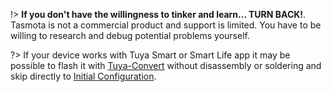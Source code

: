 !> **If you don't have the willingness to tinker and learn... TURN BACK!**.<br> Tasmota is not a commercial product and support is limited. You have to be willing to research and debug potential problems yourself.

?> If your device works with Tuya Smart or Smart Life app it may be possible to flash it with [Tuya-Convert](https://github.com/ct-Open-Source/tuya-convert) without disassembly or soldering and skip directly to [Initial Configuration](initial-configuration).

